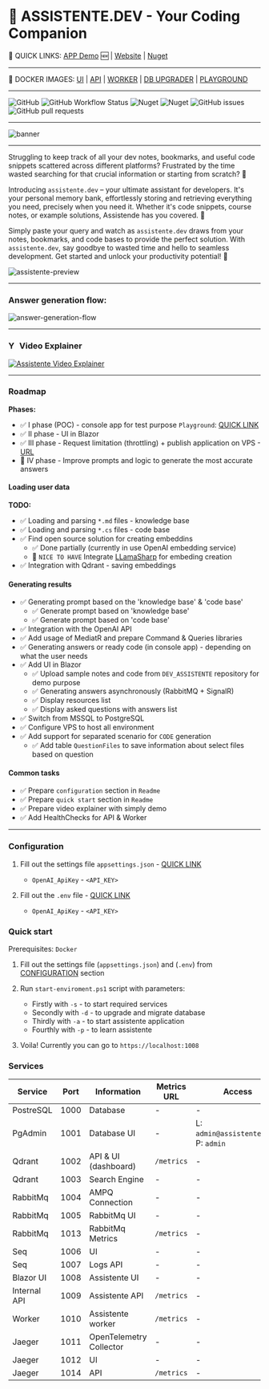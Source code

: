 # 🤖 ASSISTENTE.DEV - Your Coding Companion

 🔗 QUICK LINKS: [APP Demo](https://app.assistente.dev) 🆕 | [Website](https://assistente.dev) | [Nuget](https://www.nuget.org/packages/ASSISTENTE/#readme-body-tab)

---

🐳 DOCKER IMAGES: [UI](https://hub.docker.com/repository/docker/armatysme/assistente-ui/general) | [API](https://hub.docker.com/repository/docker/armatysme/assistente-api/general) | [WORKER](https://hub.docker.com/repository/docker/armatysme/assistente-worker-sync/general) | [DB UPGRADER](https://hub.docker.com/repository/docker/armatysme/assistente-db-upgrade/general) |
 [PLAYGROUND](https://hub.docker.com/repository/docker/armatysme/assistente-playground/general)

---

![GitHub](https://img.shields.io/github/license/jarmatys/DEV_ASSISTENTE) ![GitHub Workflow Status](https://img.shields.io/github/actions/workflow/status/jarmatys/DEV_ASSISTENTE/release-package.yml?label=release) ![Nuget](https://img.shields.io/nuget/v/ASSISTENTE?label=version) ![Nuget](https://img.shields.io/nuget/dt/ASSISTENTE) ![GitHub issues](https://img.shields.io/github/issues/jarmatys/DEV_ASSISTENTE) ![GitHub pull requests](https://img.shields.io/github/issues-pr/jarmatys/DEV_ASSISTENTE) 

---

![banner](https://raw.githubusercontent.com/jarmatys/DEV_ASSISTENTE/master/ASSETS/banner.png)

---

Struggling to keep track of all your dev notes, bookmarks, and useful code snippets scattered across different platforms? Frustrated by the time wasted searching for that crucial information or starting from scratch? 🤔

Introducing `assistente.dev` – your ultimate assistant for developers. It's your personal memory bank, effortlessly storing and retrieving everything you need, precisely when you need it. Whether it's code snippets, course notes, or example solutions, Assistende has you covered. 🦾

Simply paste your query and watch as `assistente.dev` draws from your notes, bookmarks, and code bases to provide the perfect solution. With `assistente.dev`, say goodbye to wasted time and hello to seamless development. Get started and unlock your productivity potential! 🚀

![assistente-preview](https://raw.githubusercontent.com/jarmatys/DEV_ASSISTENTE/master/ASSETS/assistente-preview.gif)

---

### Answer generation flow:

![answer-generation-flow](https://raw.githubusercontent.com/jarmatys/DEV_ASSISTENTE/master/ASSETS/answer-generation-flow.png)

---
### <img src="https://raw.githubusercontent.com/danielcranney/readme-generator/main/public/icons/socials/youtube.svg" width="18" height="16" alt="YouTube" /> Video Explainer

[![Assistente Video Explainer](https://img.youtube.com/vi/5l5J5WqOT2w/0.jpg)](https://www.youtube.com/watch?v=5l5J5WqOT2w)

---

### Roadmap

**Phases:**

- ✅ I phase (POC) - console app for test purpose `Playground`: [QUICK LINK](https://github.com/jarmatys/DEV_ASSISTENTE/tree/master/API/ASSISTENTE.Playground)
- ✅ II phase - UI in Blazor 
- ✅ III phase - Request limitation (throttling) + publish application on VPS - [URL](https://app.assistente.dev)
- 🔳 IV phase - Improve prompts and logic to generate the most accurate answers

#### Loading user data

**TODO:**

- ✅ Loading and parsing  `*.md` files - knowledge base
- ✅ Loading and parsing  `*.cs` files - code base
- ✅ Find open source solution for creating embeddins
    - ✅ Done partially (currently in use OpenAI embedding  service)
    - 🔳 `NICE TO HAVE` Integrate [LLamaSharp](https://github.com/SciSharp/LLamaSharp) for embeding creation
- ✅ Integration with Qdrant - saving embeddings

#### Generating results

- ✅ Generating prompt based on the 'knowledge base' & 'code base'
    - ✅ Generate prompt based on 'knowledge base'
    - ✅ Generate prompt based on 'code base'
- ✅ Integration with the OpenAI API
- ✅ Add usage of MediatR and prepare Command & Queries libraries 
- ✅ Generating answers or ready code (in console app) - depending on what the user needs
- ✅ Add UI in Blazor
    - ✅ Upload sample notes and code from `DEV_ASSISTENTE` repository for demo purpose
    - ✅ Generating answers asynchronously (RabbitMQ + SignalR)
    - ✅ Display resources list
    - ✅ Display asked questions with answers list
- ✅ Switch from MSSQL to PostgreSQL
- ✅ Configure VPS to host all environment
- ✅ Add support for separated scenario for `CODE` generation
    - ✅ Add table `QuestionFiles` to save information about select files based on question

#### Common tasks

- ✅ Prepare `configuration` section in `Readme`
- ✅ Prepare `quick start` section in `Readme`
- ✅ Prepare video explainer with simply demo
- ✅ Add HealthChecks for API & Worker

---
### Configuration

1. Fill out the settings file `appsettings.json` - [QUICK LINK](https://github.com/jarmatys/DEV_ASSISTENTE/blob/master/API/appsettings.json)
    
    - `OpenAI_ApiKey` - `<API_KEY>`

2. Fill out the `.env` file - [QUICK LINK](https://github.com/jarmatys/DEV_ASSISTENTE/blob/master/.env)

    - `OpenAI_ApiKey` - `<API_KEY>`

### Quick start

Prerequisites: `Docker` 

1. Fill out the settings file (`appsettings.json`) and (`.env`) from [CONFIGURATION](#Configuration) section

2. Run `start-enviroment.ps1` script with parameters:
    - Firstly with `-s` - to start required services
    - Secondly with `-d` - to upgrade and migrate database
    - Thirdly with `-a` - to start assistente application
    - Fourthly with `-p` - to learn assistente

4. Voila! Currently you can go to `https://localhost:1008`

### Services

| Service  | Port  | Information |  Metrics URL | Access |
|---|---|---|---|---|
| PostreSQL | 1000 | Database | - | - |
| PgAdmin | 1001 | Database UI | - | L: `admin@assistente.dev`, P: `admin` |
| Qdrant |  1002 | API & UI (dashboard) | `/metrics` | - |
| Qdrant |  1003 | Search Engine | - | - |
| RabbitMq | 1004 | AMPQ Connection | - | - |
| RabbitMq | 1005 | RabbitMq UI | - | - |
| RabbitMq | 1013 | RabbitMq Metrics | `/metrics` | - |
| Seq | 1006 | UI | - | - |
| Seq | 1007 | Logs API | - | - |
| Blazor UI | 1008 | Assistente UI | - | - |
| Internal API | 1009 | Assistente API | `/metrics` | - |
| Worker | 1010 | Assistente worker | `/metrics` | - |
| Jaeger | 1011 | OpenTelemetry Collector | - | - |
| Jaeger | 1012 | UI | - | - |
| Jaeger | 1014 | API | `/metrics` | - |

